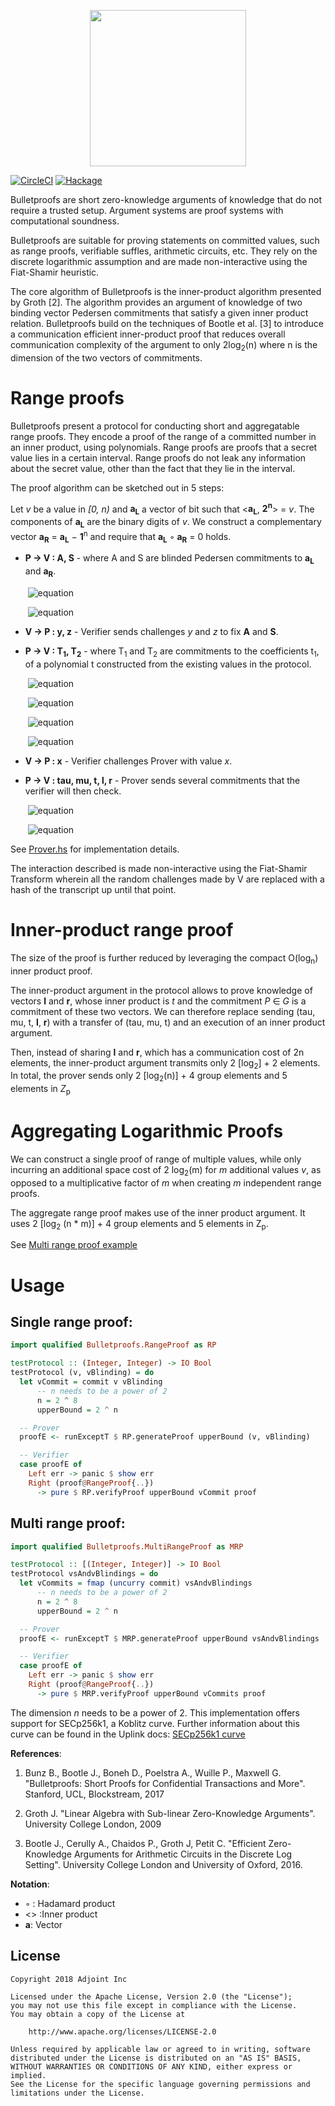 <p align="center">
  <a href="http://www.adjoint.io"><img src="https://www.adjoint.io/assets/img/adjoint-logo@2x.png" width="250"/></a>
</p>

[![CircleCI](http://circleci.com/gh/adjoint-io/bulletproofs.svg?style=shield)](https://circleci.com/gh/adjoint-io/bulletproofs)
[![Hackage](https://img.shields.io/hackage/v/bulletproofs.svg)](http://hackage.haskell.org/package/bulletproofs)

Bulletproofs are short zero-knowledge arguments of knowledge that do not require a trusted setup.
Argument systems are proof systems with computational soundness.

Bulletproofs are suitable for proving statements on committed values, such as range proofs, verifiable suffles, arithmetic circuits, etc.
They rely on the discrete logarithmic assumption and are made non-interactive using
the Fiat-Shamir heuristic.

The core algorithm of Bulletproofs is the inner-product algorithm presented by Groth [2].
The algorithm provides an argument of knowledge of two binding vector Pedersen commitments that satisfy a given inner product relation.
Bulletproofs build on the techniques of Bootle et al. [3] to introduce a communication efficient inner-product proof that reduces
overall communication complexity of the argument to only 2log<sub>2</sub>(n) where n is the dimension
of the two vectors of commitments.


Range proofs
============

Bulletproofs present a protocol for conducting short and aggregatable range proofs.
They encode a proof of the range of a committed number in an inner product, using polynomials.
Range proofs are proofs that a secret value lies in a certain interval.
Range proofs do not leak any information about the secret value, other
than the fact that they lie in the interval.

The proof algorithm can be sketched out in 5 steps:

Let _v_ be a value in _[0, n)_ and **a<sub>L</sub>** a vector of bit such that <**a<sub>L</sub>**, **2<sup>n</sup>**> = _v_.
The components of **a<sub>L</sub>** are the binary digits of _v_.
We construct a complementary vector **a<sub>R</sub>** = **a<sub>L</sub>** − **1**<sup>n</sup>
and require that **a<sub>L</sub>** ◦ **a<sub>R</sub>** = 0 holds.

- **P -> V : A, S** - where A and S are blinded Pedersen commitments to **a<sub>L</sub>** and **a<sub>R</sub>**.

&nbsp;&nbsp;&nbsp;&nbsp;&nbsp;&nbsp; ![equation](https://latex.codecogs.com/gif.latex?\\&space;$&space;A&space;=&space;h&space;\cdot&space;\alpha&space;&plus;&space;\textbf{g}&space;\cdot&space;\textbf{a}_L&space;&plus;&space;\textbf{h}&space;\cdot&space;\textbf{a}_R&space;\in&space;\mathbb{G}&space;$)

&nbsp;&nbsp;&nbsp;&nbsp;&nbsp;&nbsp; ![equation](https://latex.codecogs.com/gif.latex?\\&space;$&space;S&space;=&space;h&space;\cdot&space;\rho&space;&plus;&space;\textbf{g}&space;\cdot&space;\textbf{s}_L&space;&plus;&space;\textbf{h}&space;\cdot&space;\textbf{s}_R&space;\in&space;\mathbb{G}&space;$)

- **V -> P : y, z** - Verifier sends challenges _y_ and _z_ to fix **A** and **S**.

- **P -> V : T<sub>1</sub>, T<sub>2</sub>** - where T<sub>1</sub> and T<sub>2</sub> are commitments to
the coefficients t<sub>1</sub>, of a polynomial t constructed from the existing values in the protocol.

&nbsp;&nbsp;&nbsp;&nbsp;&nbsp;&nbsp; ![equation](https://latex.codecogs.com/gif.latex?\\&space;$&space;\textbf{l}&space;=&space;l(x)&space;=&space;\textbf{a}_L&space;-&space;z&space;\cdot&space;\textbf{1}^n&space;&plus;&space;\textbf{s}_L&space;\cdot&space;x&space;\in&space;\mathbb{Z}^n_p$)

&nbsp;&nbsp;&nbsp;&nbsp;&nbsp;&nbsp; ![equation](https://latex.codecogs.com/gif.latex?\\&space;$&space;\textbf{r}&space;=&space;r(x)&space;=&space;\textbf{y}^n&space;\circ&space;(\textbf{a}_R&space;&plus;&space;z&space;\cdot&space;\textbf{1}^n&space;&plus;&space;\textbf{s}_R&space;\cdot&space;x&space;)&space;&plus;&space;z^2&space;\cdot&space;\textbf{2}^n&space;\in&space;\mathbb{Z}^n_p&space;$)

&nbsp;&nbsp;&nbsp;&nbsp;&nbsp;&nbsp; ![equation](https://latex.codecogs.com/gif.latex?\\&space;$&space;t&space;=&space;\langle&space;\textbf{l},&space;\textbf{r}&space;\rangle&space;\in&space;\mathbb{Z}_p$)

&nbsp;&nbsp;&nbsp;&nbsp;&nbsp;&nbsp; ![equation](https://latex.codecogs.com/gif.latex?\\&space;$T_i&space;=&space;g&space;\cdot&space;t_i&space;&plus;&space;h&space;\cdot&space;\tau_i&space;\in&space;\mathbb{G},&space;\hspace{3em}&space;i&space;=&space;\{1,&space;2\}&space;$)

- **V -> P : x** - Verifier challenges Prover with value _x_.

- **P -> V : tau, mu, t, l, r** - Prover sends several commitments that the verifier will then check.

&nbsp;&nbsp;&nbsp;&nbsp;&nbsp;&nbsp; ![equation](https://latex.codecogs.com/gif.latex?\\&space;$&space;\tau_x&space;=&space;\tau_2&space;\cdot&space;x^2&space;&plus;&space;\tau_1&space;\cdot&space;x&space;&plus;&space;z^2&space;\cdot&space;\gamma&space;\in&space;\mathbb{Z}_p&space;$)

&nbsp;&nbsp;&nbsp;&nbsp;&nbsp;&nbsp; ![equation](https://latex.codecogs.com/gif.latex?\\&space;$&space;\mu&space;=&space;\alpha&space;&plus;&space;\rho&space;\cdot&space;x&space;\in&space;\mathbb{Z}_p&space;$)

See [Prover.hs](https://github.com/adjoint-io/bulletproofs/blob/master/Bulletproofs/RangeProof/Prover.hs "Prover.hs") for implementation details.

The interaction described is made non-interactive using the Fiat-Shamir Transform wherein all the random
challenges made by V are replaced with a hash of the transcript up until that point.

Inner-product range proof
=========================

The size of the proof is further reduced by leveraging the compact O(log<sub>n</sub>) inner product proof.

The inner-product argument in the protocol allows to prove knowledge of vectors **l** and **r**, whose inner product is _t_ and
the commitment _P_ ∈  _G_ is a commitment of these two vectors. We can therefore replace sending
(tau, mu, t, **l**, **r**) with a transfer of (tau, mu, t) and an execution of an inner product argument.

Then, instead of sharing **l** and **r**, which has a communication cost of 2n elements, the inner-product
argument transmits only 2 [log<sub>2</sub>] + 2 elements. In total, the prover sends only 2 [log<sub>2</sub>(n)] + 4
group elements and 5 elements in _Z_<sub>p</sub>

Aggregating Logarithmic Proofs
==============================

We can construct a single proof of range of multiple values, while only incurring an additional space cost of 2 log<sub>2</sub>(m) for
_m_ additional values _v_, as opposed to a multiplicative factor of _m_ when creating _m_ independent range proofs.

The aggregate range proof makes use of the inner product argument. It uses 2 [log<sub>2</sub> (n * m)] + 4 group elements and 5 elements in Z<sub>p</sub>.

See [Multi range proof example](https://github.com/adjoint-io/bulletproofs/tree/master#multi-range-proof)

Usage
=====

Single range proof:
-------------------

```haskell
import qualified Bulletproofs.RangeProof as RP

testProtocol :: (Integer, Integer) -> IO Bool
testProtocol (v, vBlinding) = do
  let vCommit = commit v vBlinding
      -- n needs to be a power of 2
      n = 2 ^ 8
      upperBound = 2 ^ n

  -- Prover
  proofE <- runExceptT $ RP.generateProof upperBound (v, vBlinding)

  -- Verifier
  case proofE of
    Left err -> panic $ show err
    Right (proof@RangeProof{..})
      -> pure $ RP.verifyProof upperBound vCommit proof
```

Multi range proof:
------------------

```haskell
import qualified Bulletproofs.MultiRangeProof as MRP

testProtocol :: [(Integer, Integer)] -> IO Bool
testProtocol vsAndvBlindings = do
  let vCommits = fmap (uncurry commit) vsAndvBlindings
      -- n needs to be a power of 2
      n = 2 ^ 8
      upperBound = 2 ^ n

  -- Prover
  proofE <- runExceptT $ MRP.generateProof upperBound vsAndvBlindings

  -- Verifier
  case proofE of
    Left err -> panic $ show err
    Right (proof@RangeProof{..})
      -> pure $ MRP.verifyProof upperBound vCommits proof
```


The dimension _n_ needs to be a power of 2.
This implementation offers support for SECp256k1, a Koblitz curve.
Further information about this curve can be found in the Uplink docs:
[SECp256k1 curve](https://www.adjoint.io/docs/cryptography.html#id1 "SECp256k1 curve")


**References**:

1.  Bunz B., Bootle J., Boneh D., Poelstra A., Wuille P., Maxwell G.
    "Bulletproofs: Short Proofs for Confidential Transactions and More". Stanford, UCL, Blockstream, 2017

2. Groth J. "Linear Algebra with Sub-linear Zero-Knowledge Arguments". University College London, 2009

3. Bootle J., Cerully A., Chaidos P., Groth J, Petit C. "Efficient Zero-Knowledge Arguments for
Arithmetic Circuits in the Discrete Log Setting". University College London and University of Oxford, 2016.

**Notation**:

- ◦ : Hadamard product
- <> :Inner product
- **a**: Vector


License
-------

```
Copyright 2018 Adjoint Inc

Licensed under the Apache License, Version 2.0 (the "License");
you may not use this file except in compliance with the License.
You may obtain a copy of the License at

    http://www.apache.org/licenses/LICENSE-2.0

Unless required by applicable law or agreed to in writing, software
distributed under the License is distributed on an "AS IS" BASIS,
WITHOUT WARRANTIES OR CONDITIONS OF ANY KIND, either express or implied.
See the License for the specific language governing permissions and
limitations under the License.
```
